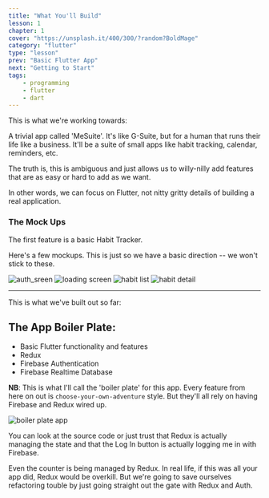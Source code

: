 ```yaml
---
title: "What You'll Build"
lesson: 1
chapter: 1
cover: "https://unsplash.it/400/300/?random?BoldMage"
category: "flutter"
type: "lesson"
prev: "Basic Flutter App"
next: "Getting to Start"
tags:
    - programming
    - flutter
    - dart
---
```


This is what we're working towards:

A trivial app called 'MeSuite'. It's like G-Suite, but for a human that runs their life like a business. It'll be a suite of small apps like habit tracking, calendar, reminders, etc.

The truth is, this is ambiguous and just allows us to willy-nilly add features that are as easy or hard to add as we want.

In other words, we can focus on Flutter, not nitty gritty details of building a real application.

### The Mock Ups

The first feature is a basic Habit Tracker.

Here's a few mockups. This is just so we have a basic direction -- we won't stick to these.

![auth_sreen](http://res.cloudinary.com/ericwindmill/image/upload/c_scale,w_300/v1520114771/flutter_by_example/Auth_Screen.png)
![loading screen](http://res.cloudinary.com/ericwindmill/image/upload/c_scale,w_300/v1520114736/flutter_by_example/Loading_Screen.png)
![habit list](http://res.cloudinary.com/ericwindmill/image/upload/c_scale,w_300/v1520114736/flutter_by_example/Habits.png)
![habit detail](http://res.cloudinary.com/ericwindmill/image/upload/c_scale,w_300/v1520114736/flutter_by_example/HabitDetail.png)

---

This is what we've built out so far:

## The App Boiler Plate:

* Basic Flutter functionality and features
* Redux
* Firebase Authentication
* Firebase Realtime Database

**NB**: This is what I'll call the 'boiler plate' for this app. Every feature from here on out is `choose-your-own-adventure` style. But they'll all rely on having Firebase and Redux wired up.

![boiler plate app](http://res.cloudinary.com/ericwindmill/image/upload/c_scale,w_300/v1518921043/flutter_by_example/boiler_plate_app.gif)

You can look at the source code or just trust that Redux is actually managing the state and that the Log In button is actually logging me in with Firebase.

Even the counter is being managed by Redux. In real life, if this was all your app did, Redux would be overkill. But we're going to save ourselves refactoring touble by just going straight out the gate with Redux and Auth.
